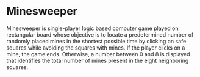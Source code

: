# Minesweeper
Minesweeper is single-player logic based computer game played on rectangular board whose objective is to locate a predetermined number of randomly placed mines in the shortest possible time by clicking on safe squares while avoiding the squares with mines. If the player clicks on a mine, the game ends. Otherwise, a number between 0 and 8 is displayed that identifies the total number of mines present in the eight neighboring squares.
